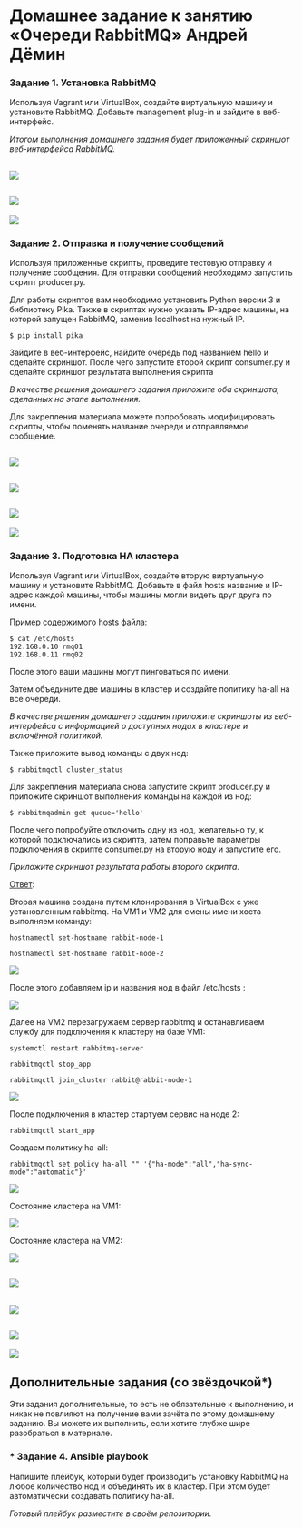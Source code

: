 # Домашнее задание к занятию  «Очереди RabbitMQ» Андрей Дёмин


### Задание 1. Установка RabbitMQ

Используя Vagrant или VirtualBox, создайте виртуальную машину и установите RabbitMQ.
Добавьте management plug-in и зайдите в веб-интерфейс.

*Итогом выполнения домашнего задания будет приложенный скриншот веб-интерфейса RabbitMQ.*

![](img/1-1.png)
---
![](img/1-2.png)
---
![](img/1-3.png)


### Задание 2. Отправка и получение сообщений

Используя приложенные скрипты, проведите тестовую отправку и получение сообщения.
Для отправки сообщений необходимо запустить скрипт producer.py.

Для работы скриптов вам необходимо установить Python версии 3 и библиотеку Pika.
Также в скриптах нужно указать IP-адрес машины, на которой запущен RabbitMQ, заменив localhost на нужный IP.

```shell script
$ pip install pika
```

Зайдите в веб-интерфейс, найдите очередь под названием hello и сделайте скриншот.
После чего запустите второй скрипт consumer.py и сделайте скриншот результата выполнения скрипта

*В качестве решения домашнего задания приложите оба скриншота, сделанных на этапе выполнения.*

Для закрепления материала можете попробовать модифицировать скрипты, чтобы поменять название очереди и отправляемое сообщение.


![](img/2-1.png)
---
![](img/2-2.png)
---
![](img/2-3.png)
---
![](img/2-4.png)


### Задание 3. Подготовка HA кластера

Используя Vagrant или VirtualBox, создайте вторую виртуальную машину и установите RabbitMQ.
Добавьте в файл hosts название и IP-адрес каждой машины, чтобы машины могли видеть друг друга по имени.

Пример содержимого hosts файла:
```shell script
$ cat /etc/hosts
192.168.0.10 rmq01
192.168.0.11 rmq02
```
После этого ваши машины могут пинговаться по имени.

Затем объедините две машины в кластер и создайте политику ha-all на все очереди.

*В качестве решения домашнего задания приложите скриншоты из веб-интерфейса с информацией о доступных нодах в кластере и включённой политикой.*

Также приложите вывод команды с двух нод:

```shell script
$ rabbitmqctl cluster_status
```

Для закрепления материала снова запустите скрипт producer.py и приложите скриншот выполнения команды на каждой из нод:

```shell script
$ rabbitmqadmin get queue='hello'
```

После чего попробуйте отключить одну из нод, желательно ту, к которой подключались из скрипта, затем поправьте параметры подключения в скрипте consumer.py на вторую ноду и запустите его.

*Приложите скриншот результата работы второго скрипта.*

<ins>Ответ</ins>:

Вторая машина создана путем клонирования в VirtualBox c уже установленным  rabbitmq. На VM1 и VM2 для смены имени хоста выполняем команду:
```
hostnamectl set-hostname rabbit-node-1
```
```
hostnamectl set-hostname rabbit-node-2
```
![](img/3-1.png)

После этого добавляем ip и названия нод в файл /etc/hosts : 

![](img/3-2.png)

Далее на VM2 перезагружаем сервер rabbitmq и останавливаем службу для подключения к кластеру на базе VM1:
```
systemctl restart rabbitmq-server
```
```
rabbitmqctl stop_app
```
```
rabbitmqctl join_cluster rabbit@rabbit-node-1
```
![](img/3-3.png)

После подключения в кластер стартуем сервис на ноде 2:

```
rabbitmqctl start_app
```
Создаем политику ha-all:

```
rabbitmqctl set_policy ha-all "" '{"ha-mode":"all","ha-sync-mode":"automatic"}'
```

![](img/3-7.png)

Состояние кластера на VM1:

![](img/3-4.png)

Состояние кластера на VM2:

![](img/3-5.png)

![](img/3-6.png)
---
![](img/3-8.png)
---
![](img/3-9.png)
---
![](img/3-10.png)

## Дополнительные задания (со звёздочкой*)
Эти задания дополнительные, то есть не обязательные к выполнению, и никак не повлияют на получение вами зачёта по этому домашнему заданию. Вы можете их выполнить, если хотите глубже шире разобраться в материале.

### * Задание 4. Ansible playbook

Напишите плейбук, который будет производить установку RabbitMQ на любое количество нод и объединять их в кластер.
При этом будет автоматически создавать политику ha-all.

*Готовый плейбук разместите в своём репозитории.*

